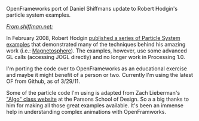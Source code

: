 OpenFrameworks port of Daniel Shiffmans update to Robert Hodgin's particle system examples. 

*[From shiffman.net:](http://www.shiffman.net/2011/02/28/revisiting-flight404-particles/)*


In February 2008, Robert Hodgin [published a series of Particle System examples](http://www.flight404.com/blog/?m=200802) that demonstrated many of the techniques behind his amazing work (i.e.: [Magnetosphere](http://roberthodgin.com/magnetosphere-itunes-visualizer/)). The examples, however, use some advanced GL calls (accessing JOGL directly) and no longer work in Processing 1.0. 


I'm porting the code over to OpenFrameworks as an educational exercise and maybe it might benefit of a person or two.
Currently I'm using the latest OF from Github, as of 3/29/11. 

Some of the particle code I'm using is adapted from Zach Lieberman's ["Algo" class website](http://algo.thesystemis.com/) at the Parsons School of Design. So a a big thanks to him for making all those great examples available. It's been an immense help in understanding complex animations with OpenFramworks. 





